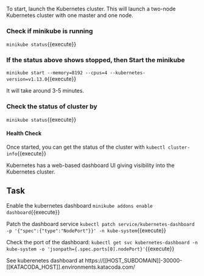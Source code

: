 To start, launch the Kubernetes cluster. This will launch a two-node Kubernetes cluster with one master and one node.




### Check if minikube is running


`minikube status`{{execute}}


### If the status above shows stopped, then Start the minikube 


`minikube start --memory=8192 --cpus=4 --kubernetes-version=v1.13.0`{{execute}}


It will take around 3-5 minutes. 


### Check the status of cluster by 


`minikube status`{{execute}}


#### Health Check


Once started, you can get the status of the cluster with `kubectl cluster-info`{{execute}}




Kubernetes has a web-based dashboard UI giving visibility into the Kubernetes cluster.


## Task


Enable the kubernetes dashboard 
`minikube addons enable dashboard`{{execute}}


Patch the dashboard service
`kubectl patch service/kubernetes-dashboard -p '{"spec":{"type":"NodePort"}}' -n kube-system`{{execute}}


Check the port of the dashboard:
`kubectl get svc kubernetes-dashboard -n kube-system -o 'jsonpath={.spec.ports[0].nodePort}'`{{execute}}


See kuberenetes dashboard at https://[[HOST_SUBDOMAIN]]-30000-[[KATACODA_HOST]].environments.katacoda.com/

